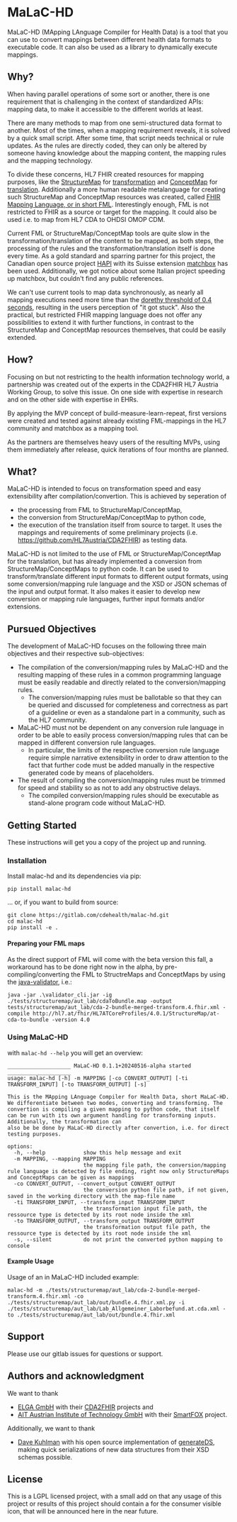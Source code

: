 # MaLaC-HD

MaLaC-HD (MApping LAnguage Compiler for Health Data) is a tool that you can use to convert mappings between different health data formats to executable code. It can also be used as a library to dynamically execute mappings.

## Why?

When having parallel operations of some sort or another, there is one requirement that is challenging in the context of standardized APIs: mapping data, to make it accessible to the different worlds at least.

There are many methods to map from one semi-structured data format to another. Most of the times, when a mapping requirement reveals, it is solved by a quick small script. After some time, that script needs technical or rule updates. As the rules are directly coded, they can only be altered by someone having knowledge about the mapping content, the mapping rules and the mapping technology. 

To divide these concerns, HL7 FHIR created resources for mapping purposes, like the [StructureMap](https://www.hl7.org/fhir/structuremap.html) for [transformation](https://www.hl7.org/fhir/structuremap-operation-transform.html) and [ConceptMap](https://www.hl7.org/fhir/conceptmap.html) for [translation](https://www.hl7.org/fhir/conceptmap-operation-translate.html). Additionally a more human readable metalanguage for creating such StructureMap and ConceptMap resources was created, called [FHIR Mapping Language, or in short FML](https://www.hl7.org/fhir/mapping-language.html). Interestingly enough, FML is not restricted to FHIR as a source or target for the mapping. It could also be used i.e. to map from HL7 CDA to OHDSI OMOP CDM.

Current FML or StructureMap/ConceptMap tools are quite slow in the transformation/translation of the content to be mapped, as both steps, the processing of the rules and the transformation/translation itself is done every time. As a gold standard and sparring partner for this project, the Canadian open source project [HAPI](https://github.com/hapifhir) with its Suisse extension [matchbox](https://www.matchbox.health/) has been used. Additionally, we got notice about some Italian project speeding up matchbox, but couldn't find any public references.

We can't use current tools to map data synchronously, as nearly all mapping executions need more time than the [dorethy threshold of 0.4 seconds](https://lawsofux.com/doherty-threshold/), resulting in the users perception of "it got stuck". Also the practical, but restricted FHIR mapping language does not offer any possibilities to extend it with further functions, in contrast to the StructureMap and ConceptMap resources themselves, that could be easily extended.

## How?

Focusing on but not restricting to the health information technology world, a partnership was created out of the experts in the CDA2FHIR HL7 Austria Working Group, to solve this issue. On one side with expertise in research and on the other side with expertise in EHRs.

By applying the MVP concept of build-measure-learn-repeat, first versions were created and tested against already existing FML-mappings in the HL7 community and matchbox as a mapping tool. 

As the partners are themselves heavy users of the resulting MVPs, using them immediately after release, quick iterations of four months are planned.

## What?

MaLaC-HD is intended to focus on transformation speed and easy extensibility after compilation/convertion. This is achieved by seperation of 
* the processing from FML to StructureMap/ConceptMap, 
* the conversion from StructureMap/ConceptMap to python code, 
* the execution of the translation itself from source to target. 
It uses the mappings and requirements of some preliminary projects (i.e. https://github.com/HL7Austria/CDA2FHIR) as testing data.

MaLaC-HD is not limited to the use of FML or StructureMap/ConceptMap for the translation, but has already implemented a conversion from StructureMap/ConceptMaps to python code. It can be used to transform/translate different input formats to different output formats, using some conversion/mapping rule language and the XSD or JSON schemas of the input and output format. It also makes it easier to develop new conversion or mapping rule languages, further input formats and/or extensions.

## Pursued Objectives
The development of MaLaC-HD focuses on the following three main objectives and their respective sub-objectives:

- The compilation of the conversion/mapping rules by MaLaC-HD and the resulting mapping of these rules in a common programming language must be easily readable and directly related to the conversion/mapping rules.
  - The conversion/mapping rules must be ballotable so that they can be queried and discussed for completeness and correctness as part of a guideline or even as a standalone part in a community, such as the HL7 community.
- MaLaC-HD must not be dependent on any conversion rule language in order to be able to easily process conversion/mapping rules that can be mapped in different conversion rule languages.
  - In particular, the limits of the respective conversion rule language require simple narrative extensibility in order to draw attention to the fact that further code must be added manually in the respective generated code by means of placeholders.
- The result of compiling the conversion/mapping rules must be trimmed for speed and stability so as not to add any obstructive delays.
  - The compiled conversion/mapping rules should be executable as stand-alone program code without MaLaC-HD.

## Getting Started

These instructions will get you a copy of the project up and running.

### Installation

Install malac-hd and its dependencies via pip:

```
pip install malac-hd
```

... or, if you want to build from source:


```
git clone https://gitlab.com/cdehealth/malac-hd.git
cd malac-hd
pip install -e .
```

#### Preparing your FML maps

As the direct support of FML will come with the beta version this fall, a workaround has to be done right now in the alpha, by pre-compiling/converting the FML to StructreMaps and ConceptMaps by using the [java-validator](https://www.hl7.org/fhir/validator/), i.e.:
```
java -jar .\validator_cli.jar -ig ./tests/structuremap/aut_lab/cdaToBundle.map -output tests/structuremap/aut_lab/cda-2-bundle-merged-transform.4.fhir.xml -compile http://hl7.at/fhir/HL7ATCoreProfiles/4.0.1/StructureMap/at-cda-to-bundle -version 4.0
```

### Using MaLaC-HD

with `malac-hd --help` you will get an overview:

```
____________________ MaLaC-HD 0.1.1+20240516-alpha started ____________________
usage: malac-hd [-h] -m MAPPING [-co CONVERT_OUTPUT] [-ti TRANSFORM_INPUT] [-to TRANSFORM_OUTPUT] [-s]

This is the MApping LAnguage Compiler for Health Data, short MaLaC-HD. We differentiate between two modes, converting and transforming. The convertion is compiling a given mapping to python code, that itself can be run with its own argument handling for transforming inputs. Additionally, the transformation can   
also be be done by MaLaC-HD directly after convertion, i.e. for direct testing purposes.

options:
  -h, --help            show this help message and exit
  -m MAPPING, --mapping MAPPING
                        the mapping file path, the conversion/mapping rule language is detected by file ending, right now only StructureMaps and ConceptMaps can be given as mappings
  -co CONVERT_OUTPUT, --convert_output CONVERT_OUTPUT
                        the conversion python file path, if not given, saved in the working directory with the map-file name
  -ti TRANSFORM_INPUT, --transform_input TRANSFORM_INPUT
                        the transformation input file path, the ressource type is detected by its root node inside the xml
  -to TRANSFORM_OUTPUT, --transform_output TRANSFORM_OUTPUT
                        the transformation output file path, the ressource type is detected by its root node inside the xml
  -s, --silent          do not print the converted python mapping to console
```

#### Example Usage 

Usage of an in MaLaC-HD included example:
```
malac-hd -m ./tests/structuremap/aut_lab/cda-2-bundle-merged-transform.4.fhir.xml -co ./tests/structuremap/aut_lab/out/bundle.4.fhir.xml.py -i ./tests/structuremap/aut_lab/Lab_Allgemeiner_Laborbefund.at.cda.xml -to ./tests/structuremap/aut_lab/out/bundle.4.fhir.xml
```

## Support
Please use our gitlab issues for questions or support.

## Authors and acknowledgment
We want to thank
- [ELGA GmbH](https://www.elga.gv.at/) with their [CDA2FHIR](https://collab.hl7.at/display/BAL/AG+ELGA+CDA+Laborbefund+zu+FHIR) projects and
- [AIT Austrian Institute of Technology GmbH](https://www.ait.ac.at/) with their [SmartFOX](https://www.smart-fox.at/) project.

Additionally, we want to thank 
- [Dave Kuhlman](https://davekuhlman.org/) with his open source implementation of [generateDS](https://www.davekuhlman.org/generateDS.html), making quick serializations of new data structures from their XSD schemas possible. 

## License
This is a LGPL licensed project, with a small add on that any usage of this project or results of this project should contain a for the consumer visible icon, that will be announced here in the near future.